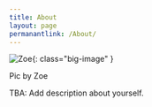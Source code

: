 ```yaml
---
title: About
layout: page
permanantlink: /About/
---
```


![Zoe](https://zoezxrli.github.io/assets/images/juanjuan.gif){: class="big-image" }

<figcaption class="caption">Pic by Zoe</figcaption>


TBA: Add description about yourself.
